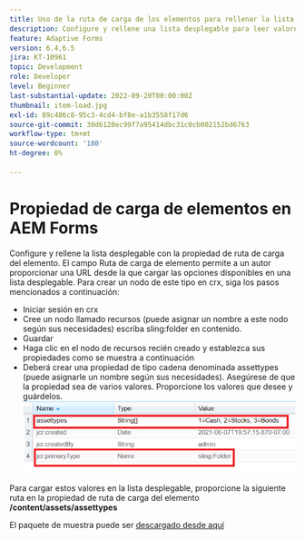```yaml
---
title: Uso de la ruta de carga de los elementos para rellenar la lista desplegable
description: Configure y rellene una lista desplegable para leer valores de un nodo crx
feature: Adaptive Forms
version: 6.4,6.5
jira: KT-10961
topic: Development
role: Developer
level: Beginner
last-substantial-update: 2022-09-20T00:00:00Z
thumbnail: item-load.jpg
exl-id: 89c486c8-95c3-4cd4-bf8e-a1b3558f17d6
source-git-commit: 30d6120ec99f7a95414dbc31c0cb002152bd6763
workflow-type: tm+mt
source-wordcount: '180'
ht-degree: 0%

---
```


# Propiedad de carga de elementos en AEM Forms

Configure y rellene la lista desplegable con la propiedad de ruta de carga del elemento.
El campo Ruta de carga de elemento permite a un autor proporcionar una URL desde la que cargar las opciones disponibles en una lista desplegable.
Para crear un nodo de este tipo en crx, siga los pasos mencionados a continuación:
* Iniciar sesión en crx
* Cree un nodo llamado recursos (puede asignar un nombre a este nodo según sus necesidades) escriba sling:folder en contenido.
* Guardar
* Haga clic en el nodo de recursos recién creado y establezca sus propiedades como se muestra a continuación
* Deberá crear una propiedad de tipo cadena denominada assettypes (puede asignarle un nombre según sus necesidades). Asegúrese de que la propiedad sea de varios valores. Proporcione los valores que desee y guárdelos.
  ![item-load-path](assets/item-load-path-crx.png)

Para cargar estos valores en la lista desplegable, proporcione la siguiente ruta en la propiedad de ruta de carga del elemento  **/content/assets/assettypes**

El paquete de muestra puede ser [descargado desde aquí](assets/item-load-path-package.zip)
